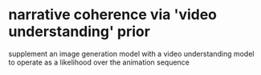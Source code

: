 # narrative coherence via 'video understanding' prior

supplement an image generation model with a video understanding model to operate as a likelihood over the animation sequence
